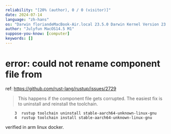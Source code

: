 ```yaml
---
reliability: "[20% (author), 0 / 0 (visitor)]"
date: 2024-07-14
language: "zh-hans"
os: "Darwin floriandeMacBook-Air.local 23.5.0 Darwin Kernel Version 23.5.0: Wed May  1 20:16:51 PDT 2024; root:xnu-10063.121.3~5/RELEASE_ARM64_T8103 arm64"
author: "Julyfun MacOS14.5 M1"
suppose-you-know: [computer]
keywords: []
---
```


# error: could not rename component file from

ref: https://github.com/rust-lang/rustup/issues/2729

> This happens if the component file gets corrupted. The easiest fix is to uninstall and reinstall the toolchain.

```
    3  rustup toolchain uninstall stable-aarch64-unknown-linux-gnu
    4  rustup toolchain install stable-aarch64-unknown-linux-gnu
```

verified in arm linux docker.

